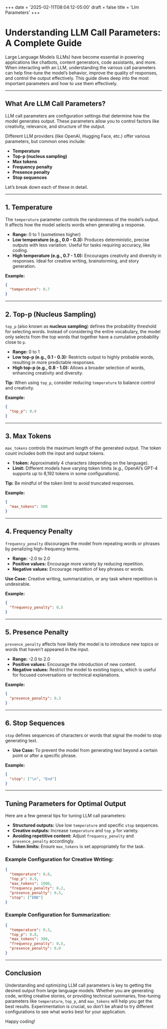 +++
date = '2025-02-11T08:04:12-05:00'
draft = false
title = 'Llm Parameters'
+++

# Understanding LLM Call Parameters: A Complete Guide

Large Language Models (LLMs) have become essential in powering applications like chatbots, content generators, code assistants, and more. When interacting with an LLM, understanding the various call parameters can help fine-tune the model’s behavior, improve the quality of responses, and control the output effectively. This guide dives deep into the most important parameters and how to use them effectively.

---

## What Are LLM Call Parameters?

LLM call parameters are configuration settings that determine how the model generates output. These parameters allow you to control factors like creativity, relevance, and structure of the output.

Different LLM providers (like OpenAI, Hugging Face, etc.) offer various parameters, but common ones include:

- **Temperature**
- **Top-p (nucleus sampling)**
- **Max tokens**
- **Frequency penalty**
- **Presence penalty**
- **Stop sequences**

Let’s break down each of these in detail.

---

## 1. **Temperature**

The `temperature` parameter controls the randomness of the model’s output. It affects how the model selects words when generating a response.

- **Range:** 0 to 1 (sometimes higher)
- **Low temperature (e.g., 0.0 - 0.3):** Produces deterministic, precise outputs with less variation. Useful for tasks requiring accuracy, like coding.
- **High temperature (e.g., 0.7 - 1.0):** Encourages creativity and diversity in responses. Ideal for creative writing, brainstorming, and story generation.

**Example:**
```json
{
  "temperature": 0.7
}
```

---

## 2. **Top-p (Nucleus Sampling)**

`top_p` (also known as **nucleus sampling**) defines the probability threshold for selecting words. Instead of considering the entire vocabulary, the model only selects from the top words that together have a cumulative probability close to `p`.

- **Range:** 0 to 1
- **Low top-p (e.g., 0.1 - 0.3):** Restricts output to highly probable words, resulting in more predictable responses.
- **High top-p (e.g., 0.8 - 1.0):** Allows a broader selection of words, enhancing creativity and diversity.

**Tip:** When using `top_p`, consider reducing `temperature` to balance control and creativity.

**Example:**
```json
{
  "top_p": 0.9
}
```

---

## 3. **Max Tokens**

`max_tokens` controls the maximum length of the generated output. The token count includes both the input and output tokens.

- **1 token:** Approximately 4 characters (depending on the language).
- **Limit:** Different models have varying token limits (e.g., OpenAI’s GPT-4 supports up to 8,192 tokens in some configurations).

**Tip:** Be mindful of the token limit to avoid truncated responses.

**Example:**
```json
{
  "max_tokens": 500
}
```

---

## 4. **Frequency Penalty**

`frequency_penalty` discourages the model from repeating words or phrases by penalizing high-frequency terms.

- **Range:** -2.0 to 2.0
- **Positive values:** Encourage more variety by reducing repetition.
- **Negative values:** Encourage repetition of key phrases or words.

**Use Case:** Creative writing, summarization, or any task where repetition is undesirable.

**Example:**
```json
{
  "frequency_penalty": 0.5
}
```

---

## 5. **Presence Penalty**

`presence_penalty` affects how likely the model is to introduce new topics or words that haven’t appeared in the input.

- **Range:** -2.0 to 2.0
- **Positive values:** Encourage the introduction of new content.
- **Negative values:** Restrict the model to existing topics, which is useful for focused conversations or technical explanations.

**Example:**
```json
{
  "presence_penalty": 0.3
}
```

---

## 6. **Stop Sequences**

`stop` defines sequences of characters or words that signal the model to stop generating text.

- **Use Case:** To prevent the model from generating text beyond a certain point or after a specific phrase.

**Example:**
```json
{
  "stop": ["\n", "End"]
}
```

---

## **Tuning Parameters for Optimal Output**

Here are a few general tips for tuning LLM call parameters:

- **Structured outputs:** Use low `temperature` and specific `stop` sequences.
- **Creative outputs:** Increase `temperature` and `top_p` for variety.
- **Avoiding repetitive content:** Adjust `frequency_penalty` and `presence_penalty` accordingly.
- **Token limits:** Ensure `max_tokens` is set appropriately for the task.

### Example Configuration for Creative Writing:
```json
{
  "temperature": 0.8,
  "top_p": 0.9,
  "max_tokens": 1000,
  "frequency_penalty": 0.2,
  "presence_penalty": 0.5,
  "stop": ["END"]
}
```

### Example Configuration for Summarization:
```json
{
  "temperature": 0.3,
  "top_p": 0.8,
  "max_tokens": 300,
  "frequency_penalty": 0.5,
  "presence_penalty": 0.0
}
```

---

## Conclusion

Understanding and optimizing LLM call parameters is key to getting the desired output from large language models. Whether you are generating code, writing creative stories, or providing technical summaries, fine-tuning parameters like `temperature`, `top_p`, and `max_tokens` will help you get the best results. Experimentation is crucial, so don’t be afraid to try different configurations to see what works best for your application.

Happy coding!


